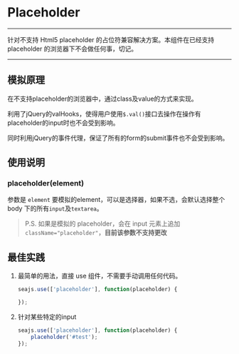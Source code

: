 # Placeholder

---

针对不支持 Html5 placeholder 的占位符兼容解决方案。本组件在已经支持 placeholder 的浏览器下不会做任何事，切记。

---

## 模拟原理

在不支持placeholder的浏览器中，通过class及value的方式来实现。

利用了jQuery的valHooks，使得用户使用`$.val()`接口去操作在操作有placeholder的input时也不会受到影响。

同时利用jQuery的事件代理，保证了所有的form的submit事件也不会受到影响。

## 使用说明

### placeholder(element)

参数是 `element` 要模拟的element，可以是选择器，如果不选，会默认选择整个 body 下的所有`input`及`textarea`。

> P.S. 如果是模拟的 placeholder，会在 input 元素上追加`className="placeholder"`，__目前该参数不支持更改__

## 最佳实践

1. 最简单的用法，直接 use 组件，不需要手动调用任何代码。

    ```js
    seajs.use(['placeholder'], function(placeholder) {
    
    });
    ```

2. 针对某些特定的input

    ```js
    seajs.use(['placeholder'], function(placeholder) {
        placeholder('#test'); 
    });
    ```

